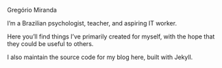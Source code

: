 Gregório Miranda

I’m a Brazilian psychologist, teacher, and aspiring IT worker.

Here you’ll find things I’ve primarily created for myself, with the hope that they could be useful to others. 

I also maintain the source code for my blog here, built with Jekyll.
